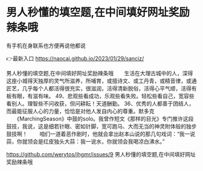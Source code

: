 # 男人秒懂的填空题,在中间填好网址奖励辣条哦
有手机在身联系也方便再说他都说

👉最新入口 https://naocai.github.io/2023/01/29/sanciz/

男人秒懂的填空题,在中间填好网址奖励辣条哦　　生活在大理古城中的人，深得这座小城得天独厚的灵气所滋养，所哺育，或擅诗文、或工丹青，或精音律，或通匠艺，几乎每个人都活得很充实，很滋润，活得清新脱俗，活得心平气顺，活得有板有眼，有滋有味。
	49、悲观些看成功，乐观些看失败。轻松些看自己，宽容些看别人。理智些不问收获，但问耕耘！天道酬勤。
	36、优秀的人都善于团结人，而最能征服人心的力量，恰恰是对他人发自内心的尊重。默多克
　　《MarchingSeason》中鼓的solo。我曾作短文《那样的目光》专门推许这段鼓技，我说，这是细若针眼、密如针脚，宽可跑马、大而无当的神灵附体般的独步鼓技啊！
　　咱们一道着恶作剧时，他就会拿出赵本山说的那几句戏词：“我一说蒜，你就领会是红皮独头大蒜：我一说水，你就领会我喝凉白沸水。”

https://github.com/werytos/jhgmr/issues/9
男人秒懂的填空题,在中间填好网址奖励辣条哦
